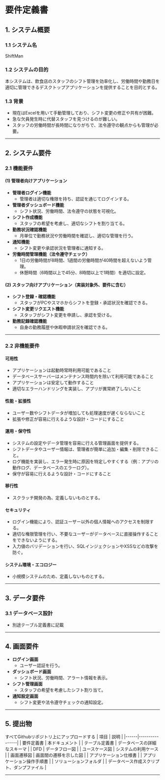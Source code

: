 # 要件定義書

## 1. システム概要

### 1.1 システム名
ShiftMan

### 1.2 システムの目的
本システムは、飲食店のスタッフのシフト管理を効率化し、労働時間や勤務日を適切に管理できるデスクトップアプリケーションを提供することを目的とする。

### 1.3 背景
- 現在はExcelを用いて手動管理しており、シフト変更の修正や共有が困難。
- 急な欠員発生時に代替スタッフを見つけるのが難しい。
- スタッフの労働時間が長時間になりがちで、法令遵守の観点からも管理が必要。

---

## 2. システム要件

### 2.1 機能要件

#### (1) 管理者向けアプリケーション
- **管理者ログイン機能**  
  - 管理者は適切な権限を持ち、認証を通じてログインする。
- **管理者ダッシュボード機能**  
  - シフト状況、労働時間、法令遵守の状態を可視化。
- **シフト作成機能**  
  - スタッフの希望を考慮し、適切なシフトを割り当てる。
- **勤務状況確認機能**  
  - 月単位で勤務状況や労働時間を確認し、適切な管理を行う。
- **通知機能**  
  - シフト変更や承認状況を管理者に通知する。
- **労働時間管理機能（法令遵守チェック）**  
  - 1日の労働時間が8時間、1週間の労働時間が40時間を超えないよう管理。
  - 休憩時間（6時間以上で45分、8時間以上で1時間）を適切に設定。

#### (2) スタッフ向けアプリケーション（実装対象外、要件に含む）
- **シフト登録・確認機能**  
  - スタッフがPCやスマホからシフトを登録・承認状況を確認できる。
- **シフト変更リクエスト機能**  
  - スタッフがシフト変更を申請し、承認を受ける。
- **勤務記録確認機能**  
  - 自身の勤務履歴や休暇申請状況を確認できる。

---

### 2.2 非機能要件
#### 可用性
  - アプリケーションは起動時常時利用可能であること
  - データベースサーバーはメンテナンス時間内を除いて利用可能であること
  - アプリケーションは安定して動作すること
  - 適切なエラーハンドリングを実装し、アプリが異常終了しないこと
#### 性能・拡張性
  - ユーザー数やシフトデータが増加しても処理速度が遅くならないこと
  - 拡張や修正が容易に行えるような設計・コードにすること
#### 運用・保守性
  - システムの設定やデータ管理を容易に行える管理画面を提供する。
  - シフトデータやユーザー情報は、管理者が簡単に追加・編集・削除できること。
  - ログ機能を実装し、エラー発生時に原因を特定しやすくする（例：アプリの動作ログ、データベースのエラーログ）。
  - 保守が容易に行えるような設計・コードにすること
#### 移行性
  - スクラッチ開発の為、定義しないものとする。
#### セキュリティ
  - ログイン機能により、認証ユーザー以外の個人情報へのアクセスを制限する。
  - 適切な権限管理を行い、不要なユーザーがデータベースに直接操作することをできないようにする。
  - 入力値のバリデーションを行い、SQLインジェクションやXSSなどの攻撃を防ぐ。
#### システム環境・エコロジー
  - 小規模システムのため、定義しないものとする。
---

## 3. データ要件

### 3.1 データベース設計
- 別途テーブル定義書に記載
---

## 4. 画面要件
- **ログイン画面**
  - ユーザー認証を行う。
- **ダッシュボード画面**
  - シフト状況、労働時間、アラート情報を表示。
- **シフト管理画面**
  - スタッフの希望を考慮したシフト割り当て。
- **通知設定画面**
  - シフト変更や法令遵守チェックの通知設定。

---

## 5. 提出物
すべてGithubリポジトリ上にアップロードする
| 項目 | 説明 |
|------|----------------|
| 要件定義書 | 本ドキュメント |
| テーブル定義書 | データベースの詳細なスキーマ |
| DFD | データフロー図 |
| ユースケース図 | システムの利用ケース |
| 画面遷移図 | 画面間の遷移を示した図 |
| アプリケーション仕様書 |
| アプリケーション操作手順書 |
| ソリューションフォルダ |
| データベース作成スクリプト、ダンプファイル |

---

